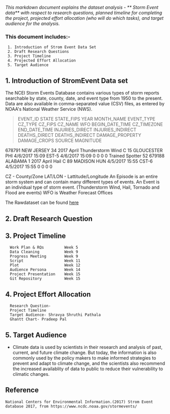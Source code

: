 _This markdown document explains the dataset analysis - ** Storm Event data**  with respect to research questions, planned timeline for completing the project, projected effort allocation (who will do which tasks), and target audience for the analysis._
 
### This document includes:-
     1. Introduction of Strom Event Data Set
     2. Draft Research Questions
     3. Project Timeline
     4. Projected Effort Allocation
     5. Target Audience
   

## 1. Introduction of StromEvent Data set

The NCEI Storm Events Database contains various types of storm reports searchable by state, county, date, and event type from 1950 to the present. Data are also available in comma-separated value (CSV) files, as entered by NOAA's National Weather Service (NWS). 
> EVENT_ID	STATE	STATE_FIPS	YEAR	MONTH_NAME	EVENT_TYPE	CZ_TYPE	CZ_FIPS	CZ_NAME	WFO	BEGIN_DATE_TIME	CZ_TIMEZONE	END_DATE_TIME	INJURIES_DIRECT  	INJURIES_INDIRECT	DEATHS_DIRECT	DEATHS_INDIRECT	DAMAGE_PROPERTY	DAMAGE_CROPS	SOURCE	          MAGNITUDE

   678791 NEW JERSEY	34	2017	April	Thunderstorm Wind	C	15	GLOUCESTER	PHI	4/6/2017      15:09	EST-5	4/6/2017      15:09	           0	              0	                       0	  0			                              Trained Spotter	          52
   679188	ALABAMA	    1	2017	April	 Hail	            C	89	MADISON	HUN	    4/5/2017     15:55	CST-6	4/5/2017      15:55	           0	              0	                       0	  0

CZ - County/Zone
LAT/LON - Lattitude/Longitude
An Episode is an entire storm system and can contain many different types of events.
An Event is an individual type of storm event. (Thunderstorm Wind, Hail, Tornado and Flood are events)
WFO is Weather Forecast Offices

The Rawdataset can be found [here]()    
## 2. Draft Research Question

## 3. Project Timeline

      Work Plan & RQs         Week 5 
      Data Cleaning           Week 9 
      Progress Meeting        Week 9 
      Script                  Week 11 
      Plot                    Week 12
      Audience Persona        Week 14 
      Project Presentation    Week 15 
      Git Repository          Week 15 

## 4. Project Effort Allocation

      Research Question- 
      Project Timeline
      Target Audience- Shravya Shruthi Pathala
      Ghantt Chart- Pradeep Pal

## 5. Target Audience 
  * Climate data is used by scientists in their research and analysis of past, current, and future climate change. But today, the information is also  commonly used by the policy makers to make informed strategies to prevent and adapt to climate change, and the scientists also recommend the increased availablity of data to public to reduce their vulnerability to climatic changes.

## Reference
    National Centers for Environmental Information.(2017) Strom Event database 2017, from https://www.ncdc.noaa.gov/stormevents/
